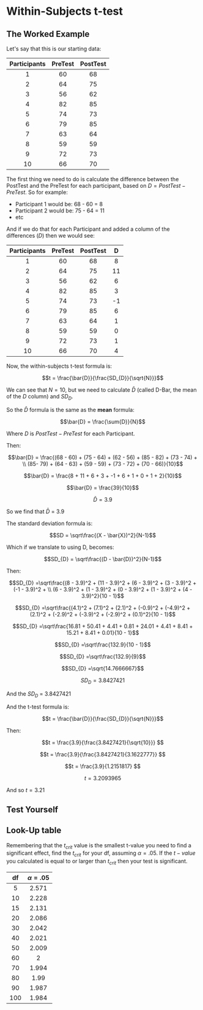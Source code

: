 
# Within-Subjects t-test

## The Worked Example

Let's say that this is our starting data:

<table>
 <thead>
  <tr>
   <th style="text-align:center;"> Participants </th>
   <th style="text-align:center;"> PreTest </th>
   <th style="text-align:center;"> PostTest </th>
  </tr>
 </thead>
<tbody>
  <tr>
   <td style="text-align:center;"> 1 </td>
   <td style="text-align:center;"> 60 </td>
   <td style="text-align:center;"> 68 </td>
  </tr>
  <tr>
   <td style="text-align:center;"> 2 </td>
   <td style="text-align:center;"> 64 </td>
   <td style="text-align:center;"> 75 </td>
  </tr>
  <tr>
   <td style="text-align:center;"> 3 </td>
   <td style="text-align:center;"> 56 </td>
   <td style="text-align:center;"> 62 </td>
  </tr>
  <tr>
   <td style="text-align:center;"> 4 </td>
   <td style="text-align:center;"> 82 </td>
   <td style="text-align:center;"> 85 </td>
  </tr>
  <tr>
   <td style="text-align:center;"> 5 </td>
   <td style="text-align:center;"> 74 </td>
   <td style="text-align:center;"> 73 </td>
  </tr>
  <tr>
   <td style="text-align:center;"> 6 </td>
   <td style="text-align:center;"> 79 </td>
   <td style="text-align:center;"> 85 </td>
  </tr>
  <tr>
   <td style="text-align:center;"> 7 </td>
   <td style="text-align:center;"> 63 </td>
   <td style="text-align:center;"> 64 </td>
  </tr>
  <tr>
   <td style="text-align:center;"> 8 </td>
   <td style="text-align:center;"> 59 </td>
   <td style="text-align:center;"> 59 </td>
  </tr>
  <tr>
   <td style="text-align:center;"> 9 </td>
   <td style="text-align:center;"> 72 </td>
   <td style="text-align:center;"> 73 </td>
  </tr>
  <tr>
   <td style="text-align:center;"> 10 </td>
   <td style="text-align:center;"> 66 </td>
   <td style="text-align:center;"> 70 </td>
  </tr>
</tbody>
</table>

The first thing we need to do is calculate the difference between the PostTest and the PreTest for each participant, based on $D = PostTest - PreTest$.  So for example:

* Participant 1 would be: 68 - 60 = 8
* Participant 2 would be: 75 - 64 = 11
* etc

And if we do that for each Participant and added a column of the differences ($D$) then we would see:

<table>
 <thead>
  <tr>
   <th style="text-align:center;"> Participants </th>
   <th style="text-align:center;"> PreTest </th>
   <th style="text-align:center;"> PostTest </th>
   <th style="text-align:center;"> D </th>
  </tr>
 </thead>
<tbody>
  <tr>
   <td style="text-align:center;"> 1 </td>
   <td style="text-align:center;"> 60 </td>
   <td style="text-align:center;"> 68 </td>
   <td style="text-align:center;"> 8 </td>
  </tr>
  <tr>
   <td style="text-align:center;"> 2 </td>
   <td style="text-align:center;"> 64 </td>
   <td style="text-align:center;"> 75 </td>
   <td style="text-align:center;"> 11 </td>
  </tr>
  <tr>
   <td style="text-align:center;"> 3 </td>
   <td style="text-align:center;"> 56 </td>
   <td style="text-align:center;"> 62 </td>
   <td style="text-align:center;"> 6 </td>
  </tr>
  <tr>
   <td style="text-align:center;"> 4 </td>
   <td style="text-align:center;"> 82 </td>
   <td style="text-align:center;"> 85 </td>
   <td style="text-align:center;"> 3 </td>
  </tr>
  <tr>
   <td style="text-align:center;"> 5 </td>
   <td style="text-align:center;"> 74 </td>
   <td style="text-align:center;"> 73 </td>
   <td style="text-align:center;"> -1 </td>
  </tr>
  <tr>
   <td style="text-align:center;"> 6 </td>
   <td style="text-align:center;"> 79 </td>
   <td style="text-align:center;"> 85 </td>
   <td style="text-align:center;"> 6 </td>
  </tr>
  <tr>
   <td style="text-align:center;"> 7 </td>
   <td style="text-align:center;"> 63 </td>
   <td style="text-align:center;"> 64 </td>
   <td style="text-align:center;"> 1 </td>
  </tr>
  <tr>
   <td style="text-align:center;"> 8 </td>
   <td style="text-align:center;"> 59 </td>
   <td style="text-align:center;"> 59 </td>
   <td style="text-align:center;"> 0 </td>
  </tr>
  <tr>
   <td style="text-align:center;"> 9 </td>
   <td style="text-align:center;"> 72 </td>
   <td style="text-align:center;"> 73 </td>
   <td style="text-align:center;"> 1 </td>
  </tr>
  <tr>
   <td style="text-align:center;"> 10 </td>
   <td style="text-align:center;"> 66 </td>
   <td style="text-align:center;"> 70 </td>
   <td style="text-align:center;"> 4 </td>
  </tr>
</tbody>
</table>

Now, the within-subjects t-test formula is:  

$$t = \frac{\bar{D}}{\frac{SD_{D}}{\sqrt{N}}}$$

We can see that $N = 10$, but we need to calculate $\bar{D}$ (called D-Bar, the mean of the $D$ column) and $SD_{D}$. 

So the $\bar{D}$ formula is the same as the **mean** formula:

$$\bar{D} = \frac{\sum{D}}{N}$$

Where $D$ is $PostTest - PreTest$ for each Participant.

Then:

$$\bar{D} = \frac{(68 - 60) + (75 - 64) + (62 - 56) + (85 - 82) + (73 - 74) + \\ (85- 79) + (64 - 63) + (59 - 59) + (73 - 72) + (70 - 66)}{10}$$

$$\bar{D} = \frac{8 + 11 + 6 + 3 + -1 + 6 + 1 + 0 + 1 + 2}{10}$$


$$\bar{D} = \frac{39}{10}$$




$$\bar{D} = 3.9$$

So we find that $\bar{D}$ = 3.9

The standard deviation formula is:

$$SD = \sqrt\frac{(X - \bar{X})^2}{N-1}$$

Which if we translate to using D, becomes:

$$SD_{D} = \sqrt\frac{(D - \bar{D})^2}{N-1}$$

Then:

$$SD_{D} =\sqrt\frac{(8 - 3.9)^2 + (11 - 3.9)^2 + (6 - 3.9)^2 + (3 - 3.9)^2 + (-1 - 3.9)^2 + \\ (6 - 3.9)^2 + (1 - 3.9)^2 + (0 - 3.9)^2 + (1 - 3.9)^2 + (4 - 3.9)^2}{10 - 1}$$

$$SD_{D} =\sqrt\frac{(4.1)^2 + (7.1)^2 + (2.1)^2 + (-0.9)^2 + (-4.9)^2 + (2.1)^2 + (-2.9)^2 + (-3.9)^2 + (-2.9)^2 + (0.1)^2}{10 - 1}$$

$$SD_{D} =\sqrt\frac{16.81 + 50.41 + 4.41 + 0.81 + 24.01 + 4.41 + 8.41 + 15.21 + 8.41 + 0.01}{10 - 1}$$

$$SD_{D} =\sqrt\frac{132.9}{10 - 1}$$

$$SD_{D} =\sqrt\frac{132.9}{9}$$

$$SD_{D} =\sqrt{14.7666667}$$

$$SD_{D} =3.8427421$$

And the $SD_{D}$ = 3.8427421

And the t-test formula is:

$$t = \frac{\bar{D}}{\frac{SD_{D}}{\sqrt{N}}}$$

Then:

$$t = \frac{3.9}{\frac{3.8427421}{\sqrt{10}}} $$

$$t = \frac{3.9}{\frac{3.8427421}{3.1622777}} $$

$$t = \frac{3.9}{1.2151817} $$

$$t = 3.2093965 $$

And so $t = 3.21$

## Test Yourself



## Look-Up table

Remembering that the $t_{crit}$ value is the smallest t-value you need to find a significant effect, find the $t_{crit}$ for your df, assuming $\alpha = .05$. If the $t-value$ you calculated is equal to or larger than $t_{crit}$ then your test is significant.

|df | $\alpha = .05$|
|:-:|:-------------:|
|5  |2.571|
|10 |2.228|
|15 |2.131|
|20 |2.086|
|30 |2.042|
|40 |2.021|
|50 |2.009|
|60 |2|
|70 |1.994|
|80 |1.99|
|90 |1.987|
|100|1.984|
